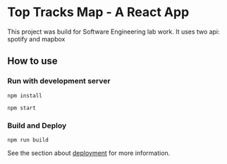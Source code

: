 # Top Tracks Map - A React App

This project was build for Software Engineering lab work. It uses two api: spotify and mapbox

## How to use
### Run with development server
`npm install`

`npm start`

### Build and Deploy
`npm run build`

See the section about [deployment](https://facebook.github.io/create-react-app/docs/deployment) for more information.


